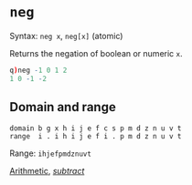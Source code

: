 # `neg`


Syntax: `neg x`, `neg[x]` (atomic)

Returns the negation of boolean or numeric `x`.
```q
q)neg -1 0 1 2
1 0 -1 -2
```


## Domain and range
```
domain b g x h i j e f c s p m d z n u v t
range  i . i h i j e f i . p m d z n u v t
```
Range: `ihjefpmdznuvt`

<i class="far fa-hand-point-right"></i> [Arithmetic](/basics/arithmetic), [_subtract_](/ef/subtract)